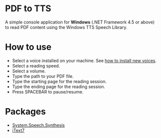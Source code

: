 # PDF to TTS

A simple console application for **Windows** (.NET Framework 4.5 or above) to read PDF content using the Windows TTS Speech Library.

# How to use

- Select a voice installed on your machine. See [how to install new voices](https://support.microsoft.com/en-us/topic/how-to-download-text-to-speech-languages-for-windows-10-d5a6b612-b3ae-423f-afa5-4f6caf1ec5d3).
- Select a reading speed.
- Select a volume.
- Type the path to your PDF file.
- Type the starting page for the reading session.
- Type the ending page for the reading session.
- Press SPACEBAR to pause/resume.

# Packages

- [System.Speech.Synthesis](https://docs.microsoft.com/pt-br/dotnet/api/system.speech.synthesis.speechsynthesizer?view=netframework-4.8)
- [iText7](https://www.nuget.org/packages/itext7/)